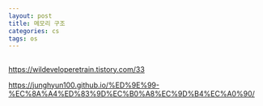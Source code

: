 ```yaml
---
layout: post
title: 메모리 구조
categories: cs
tags: os
---
```


## <span style="color:gray"></span>

https://wildeveloperetrain.tistory.com/33

https://junghyun100.github.io/%ED%9E%99-%EC%8A%A4%ED%83%9D%EC%B0%A8%EC%9D%B4%EC%A0%90/